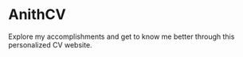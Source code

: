 # AnithCV
 Explore my accomplishments and get to know me better through this personalized CV website.
